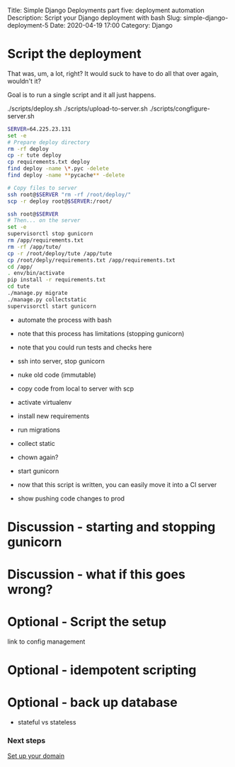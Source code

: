 Title: Simple Django Deployments part five: deployment automation
Description: Script your Django deployment with bash
Slug: simple-django-deployment-5
Date: 2020-04-19 17:00
Category: Django

# Script the deployment

That was, um, a lot, right? It would suck to have to do all that over again, wouldn't it?

Goal is to run a single script and it all just happens.

./scripts/deploy.sh
./scripts/upload-to-server.sh
./scripts/congfigure-server.sh

```bash
SERVER=64.225.23.131
set -e
# Prepare deploy directory
rm -rf deploy
cp -r tute deploy
cp requirements.txt deploy
find deploy -name \*.pyc -delete
find deploy -name **pycache** -delete

# Copy files to server
ssh root@$SERVER "rm -rf /root/deploy/"
scp -r deploy root@$SERVER:/root/

ssh root@$SERVER
# Then... on the server
set -e
supervisorctl stop gunicorn
rm /app/requirements.txt
rm -rf /app/tute/
cp -r /root/deploy/tute /app/tute
cp /root/deply/requirements.txt /app/requirements.txt
cd /app/
. env/bin/activate
pip install -r requirements.txt
cd tute
./manage.py migrate
./manage.py collectstatic
supervisorctl start gunicorn
```

- automate the process with bash

- note that this process has limitations (stopping gunicorn)
- note that you could run tests and checks here
- ssh into server, stop gunicorn
- nuke old code (immutable)
- copy code from local to server with scp
- activate virtualenv
- install new requirements
- run migrations
- collect static
- chown again?
- start gunicorn
- now that this script is written, you can easily move it into a CI server

- show pushing code changes to prod

# Discussion - starting and stopping gunicorn

# Discussion - what if this goes wrong?

# Optional - Script the setup

link to config management

# Optional - idempotent scripting

# Optional - back up database

- stateful vs stateless

### Next steps

[Set up your domain]({filename}/simple-django-deployment-6.md)
